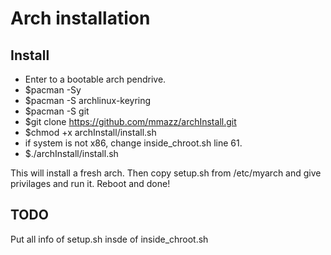 # Arch installation

## Install

- Enter to a bootable arch pendrive.
- $pacman -Sy
- $pacman -S archlinux-keyring
- $pacman -S git
- $git clone https://github.com/mmazz/archInstall.git
- $chmod +x archInstall/install.sh
- if system is not x86, change inside_chroot.sh line 61.
- $./archInstall/install.sh

This will install a fresh arch. Then copy setup.sh from /etc/myarch and give privilages and run it.
Reboot and done!

## TODO
Put all info of setup.sh insde of inside_chroot.sh

